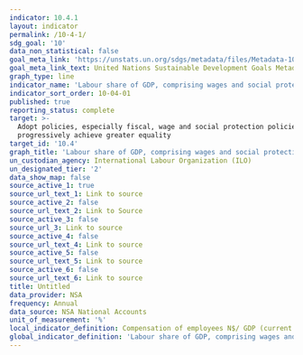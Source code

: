```yaml
---
indicator: 10.4.1
layout: indicator
permalink: /10-4-1/
sdg_goal: '10'
data_non_statistical: false
goal_meta_link: 'https://unstats.un.org/sdgs/metadata/files/Metadata-10-04-01.pdf'
goal_meta_link_text: United Nations Sustainable Development Goals Metadata (PDF 190 KB)
graph_type: line
indicator_name: 'Labour share of GDP, comprising wages and social protection transfers'
indicator_sort_order: 10-04-01
published: true
reporting_status: complete
target: >-
  Adopt policies, especially fiscal, wage and social protection policies, and
  progressively achieve greater equality
target_id: '10.4'
graph_title: 'Labour share of GDP, comprising wages and social protection transfers'
un_custodian_agency: International Labour Organization (ILO)
un_designated_tier: '2'
data_show_map: false
source_active_1: true
source_url_text_1: Link to source
source_active_2: false
source_url_text_2: Link to Source
source_active_3: false
source_url_3: Link to source
source_active_4: false
source_url_text_4: Link to source
source_active_5: false
source_url_text_5: Link to source
source_active_6: false
source_url_text_6: Link to source
title: Untitled
data_provider: NSA
frequency: Annual
data_source: NSA National Accounts
unit_of_measurement: '%'
local_indicator_definition: Compensation of employees N$/ GDP (current market prices) N$
global_indicator_definition: 'Labour share of GDP, comprising wages and social protection transfers'
---
```

